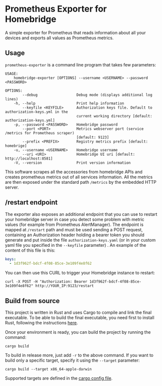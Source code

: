 # Prometheus Exporter for Homebridge
A simple exporter for Prometheus that reads information about all your devices and exports all values as Prometheus metrics.

## Usage
`prometheus-exporter` is a command line program that takes few parameters:

```text
USAGE:
    homebridge-exporter [OPTIONS] --username <USERNAME> --password <PASSWORD>

OPTIONS:
        --debug                  Debug mode (displays additional log lines)
    -h, --help                   Print help information
        --keyfile <KEYFILE>      Authorization keys file. Default to authorization-keys.yml in the
                                 current working directory [default: authorization-keys.yml]
    -p, --password <PASSWORD>    Homebridge password
        --port <PORT>            Metrics webserver port (service /metrics for Prometheus scraper)
                                 [default: 9123]
        --prefix <PREFIX>        Registry metrics prefix [default: homebrige]
    -u, --username <USERNAME>    Homebridge username
        --uri <URI>              Homebridge UI uri [default: http://localhost:8581]
    -V, --version                Print version information
```
This software scrapes all the accessories from homebridge APIs and creates prometheus metrics out of all services information.
All the metrics are then exposed under the standard path `/metrics` by the embedded HTTP server.

## /restart endpoint
The exporter also exposes an additional endpoint that you can use to restart your homebridge server in case you detect some problem with metric values (for example from Prometheus AlertManager).
The endpoint is mapped at `/restart` path and must be used sending a POST request, containing an Authorization header holding a bearer token you should generate and put inside the file `authorization-keys.yaml` (or in your custom yaml file you specified in the `--keyfile` parameter) .
An example of the content of this file is this:

```yaml
keys:
  - 1d3f962f-bdcf-4f08-85ce-3e109f4e8f62
```
You can then use this CURL to trigger your Homebridge instance to restart:

```shell
curl -X POST -H "Authorization: Bearer 1d3f962f-bdcf-4f08-85ce-3e109f4e8f62" http://YOUR_IP:9123/restart
```

## Build from source
This project is written in Rust and uses Cargo to compile and link the final executable.
To be able to build the final executable, you need first to install Rust, following the instructions [here](https://www.rust-lang.org/tools/install).

Once your environment is ready, you can build the project by running the command:

    cargo build

To build in release more, just add `-r` to the above command.
If you want to build only a specific target, specify it using the `--target` parameter:

    cargo build --target x86_64-apple-darwin

Supported targets are defined in the [cargo config file](blob/master/.cargo/config.toml).

